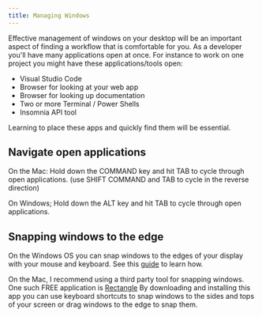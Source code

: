 ```yaml
---
title: Managing Windows
---
```


Effective management of windows on your desktop will be an important aspect of
finding a workflow that is comfortable for you. As a developer you'll have many
applications open at once. For instance to work on one project you might have
these applications/tools open:

- Visual Studio Code
- Browser for looking at your web app
- Browser for looking up documentation
- Two or more Terminal / Power Shells
- Insomnia API tool

Learning to place these apps and quickly find them will be essential.

## Navigate open applications

On the Mac: Hold down the COMMAND key and hit TAB to cycle through open
applications. (use SHIFT COMMAND and TAB to cycle in the reverse direction)

On Windows; Hold down the ALT key and hit TAB to cycle through open
applications.

## Snapping windows to the edge

On the Windows OS you can snap windows to the edges of your display with your
mouse and keyboard. See this
[guide](https://support.microsoft.com/en-us/windows/snap-your-windows-885a9b1e-a983-a3b1-16cd-c531795e6241)
to learn how.

On the Mac, I recommend using a third party tool for snapping windows. One such
FREE application is [Rectangle](https://rectangleapp.com/) By downloading and
installing this app you can use keyboard shortcuts to snap windows to the sides
and tops of your screen or drag windows to the edge to snap them.
